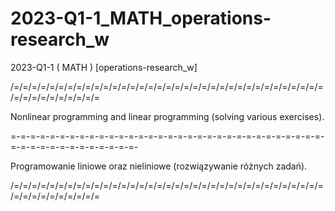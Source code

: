 # 2023-Q1-1_MATH_operations-research_w
2023-Q1-1 ( MATH ) [operations-research_w]

/=/=/=/=/=/=/=/=/=/=/=/=/=/=/=/=/=/=/=/=/=/=/=/=/=/=/=/=/=/=/=/=/=/=/=/=/=/=/=/=/=/=/=/=/=

Nonlinear programming and linear programming (solving various exercises).

=-=-=-=-=-=-=-=-=-=-=-=-=-=-=-=-=-=-=-=-=-=-=-=-=-=-=-=-=-=-=-=-=-=-=-=-=-=-=-=-=-=-=-=-=-

Programowanie liniowe oraz nieliniowe (rozwiązywanie różnych zadań).

/=/=/=/=/=/=/=/=/=/=/=/=/=/=/=/=/=/=/=/=/=/=/=/=/=/=/=/=/=/=/=/=/=/=/=/=/=/=/=/=/=/=/=/=/=
